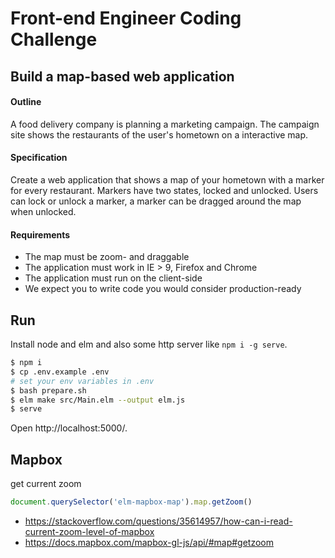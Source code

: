 # Front-end Engineer Coding Challenge

## Build a map-based web application

#### Outline
A food delivery company is planning a marketing campaign. The campaign site shows the restaurants of the user's hometown on a interactive map.

#### Specification
Create a web application that shows a map of your hometown with a marker for every restaurant. Markers have two states, locked and unlocked. Users can lock or unlock a marker, a marker can be dragged around the map when unlocked.

#### Requirements
* The map must be zoom- and draggable
* The application must work in IE > 9, Firefox and Chrome
* The application must run on the client-side
* We expect you to write code you would consider production-ready

## Run

Install node and elm and also some http server like `npm i -g serve`.

```bash
$ npm i
$ cp .env.example .env
# set your env variables in .env
$ bash prepare.sh
$ elm make src/Main.elm --output elm.js
$ serve 
```

Open http://localhost:5000/.

## Mapbox

get current zoom

```javascript
document.querySelector('elm-mapbox-map').map.getZoom()
```

- https://stackoverflow.com/questions/35614957/how-can-i-read-current-zoom-level-of-mapbox
- https://docs.mapbox.com/mapbox-gl-js/api/#map#getzoom
